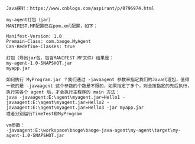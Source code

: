 	Java探针：https://www.cnblogs.com/aspirant/p/8796974.html
	
	my-agent打包（jar）
	MANIFEST.MF配置已在pom.xml配置，如下：

	Manifest-Version: 1.0
	Premain-Class: com.baoge.MyAgent
	Can-Redefine-Classes: true
	
	打包（导出jar包，包含MANIFEST.MF文件）结果是：
	my-agent-1.0-SNAPSHOT.jar
	myapp.jar
	
	如何执行 MyProgram.jar ？我们通过 -javaagent 参数来指定我们的Java代理包，值得一说的是 -javaagent 这个参数的个数是不限的，如果指定了多个，则会按指定的先后执行，执行完各个 agent 后，才会执行主程序的 main 方法：
	java -javaagent:E:\agent\myagent.jar=Hello1 -javaagent:E:\agent\myagent.jar=Hello2 -javaagent:E:\agent\myagent.jar=Hello3 -jar myapp.jar
	或者分别运行TimeTest和MyProgram
	
	vm参数：
	-javaagent:E:\workspace\baoge\baoge-java-agent\my-agent\target\my-agent-1.0-SNAPSHOT.jar